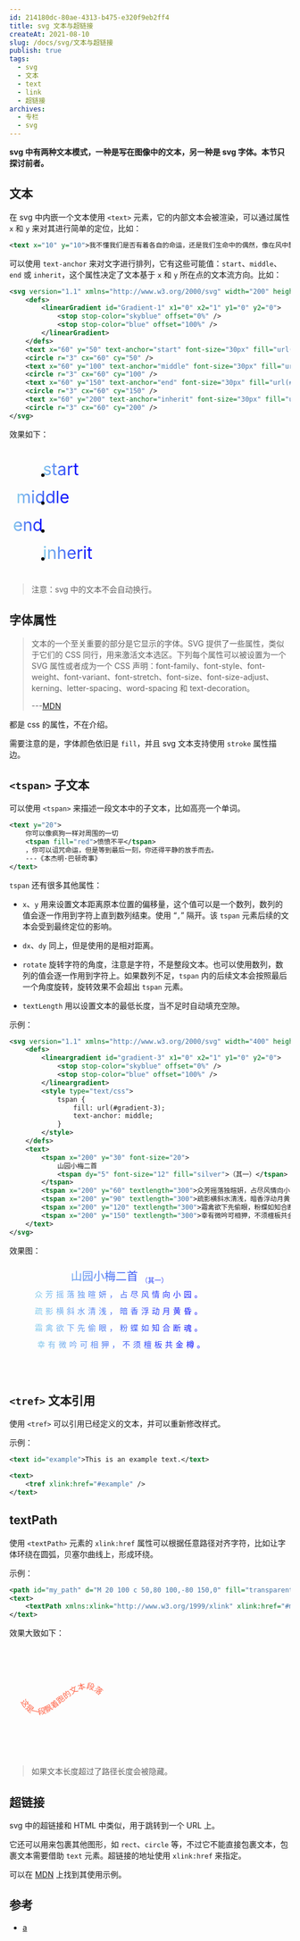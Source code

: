 ```yaml
---
id: 214180dc-80ae-4313-b475-e320f9eb2ff4
title: svg 文本与超链接
createAt: 2021-08-10
slug: /docs/svg/文本与超链接
publish: true
tags:
  - svg
  - 文本
  - text
  - link
  - 超链接
archives:
  - 专栏
  - svg
---
```


**svg 中有两种文本模式，一种是写在图像中的文本，另一种是 svg 字体。本节只探讨前者。**

## 文本

在 svg 中内嵌一个文本使用 `<text>` 元素，它的内部文本会被渲染，可以通过属性 `x` 和 `y` 来对其进行简单的定位，比如：

```xml
<text x="10" y="10">我不懂我们是否有着各自的命运，还是我们生命中的偶然，像在风中飘，或许两者同时发生。——《阿甘正传》</text>
```

可以使用 `text-anchor` 来对文字进行排列，它有这些可能值：`start`、`middle`、`end` 或 `inherit`，这个属性决定了文本基于 `x` 和 `y` 所在点的文本流方向。比如：

```xml
<svg version="1.1" xmlns="http://www.w3.org/2000/svg" width="200" height="400">
	<defs>
		<linearGradient id="Gradient-1" x1="0" x2="1" y1="0" y2="0">
			<stop stop-color="skyblue" offset="0%" />
			<stop stop-color="blue" offset="100%" />
		</linearGradient>
	</defs>
	<text x="60" y="50" text-anchor="start" font-size="30px" fill="url(#Gradient-1)">start</text>
	<circle r="3" cx="60" cy="50" />
	<text x="60" y="100" text-anchor="middle" font-size="30px" fill="url(#Gradient-1)">middle</text>
	<circle r="3" cx="60" cy="100" />
	<text x="60" y="150" text-anchor="end" font-size="30px" fill="url(#Gradient-1)">end</text>
	<circle r="3" cx="60" cy="150" />
	<text x="60" y="200" text-anchor="inherit" font-size="30px" fill="url(#Gradient-1)">inherit</text>
	<circle r="3" cx="60" cy="200" />
</svg>
```

效果如下：

<svg version="1.1" xmlns="http://www.w3.org/2000/svg" width="200" height="230">
	<defs>
		<linearGradient id="Gradient-1" x1="0" x2="1" y1="0" y2="0">
			<stop stop-color="skyblue" offset="0%" />
			<stop stop-color="blue" offset="100%" />
		</linearGradient>
	</defs>
	<text x="60" y="50" text-anchor="start" font-size="30px" fill="url(#Gradient-1)">start</text>
	<circle r="3" cx="60" cy="50" />
	<text x="60" y="100" text-anchor="middle" font-size="30px" fill="url(#Gradient-1)">middle</text>
	<circle r="3" cx="60" cy="100" />
	<text x="60" y="150" text-anchor="end" font-size="30px" fill="url(#Gradient-1)">end</text>
	<circle r="3" cx="60" cy="150" />
	<text x="60" y="200" text-anchor="inherit" font-size="30px" fill="url(#Gradient-1)">inherit</text>
	<circle r="3" cx="60" cy="200" />
</svg>

> 注意：svg 中的文本不会自动换行。

## 字体属性

> 文本的一个至关重要的部分是它显示的字体。SVG 提供了一些属性，类似于它们的 CSS 同行，用来激活文本选区。下列每个属性可以被设置为一个 SVG 属性或者成为一个 CSS 声明：font-family、font-style、font-weight、font-variant、font-stretch、font-size、font-size-adjust、kerning、letter-spacing、word-spacing 和 text-decoration。
>
> ---[MDN](https://developer.mozilla.org/zh-CN/docs/Web/SVG/Tutorial/Texts#%E8%AE%BE%E7%BD%AE%E5%AD%97%E4%BD%93%E5%B1%9E%E6%80%A7)

都是 css 的属性，不在介绍。

需要注意的是，字体颜色依旧是 `fill`，并且 svg 文本支持使用 `stroke` 属性描边。

## `<tspan>` 子文本

可以使用 `<tspan>` 来描述一段文本中的子文本，比如高亮一个单词。

```xml
<text y="20">
	你可以像疯狗一样对周围的一切
	<tspan fill="red">愤愤不平</tspan>
	，你可以诅咒命运，但是等到最后一刻，你还得平静的放手而去。
	---《本杰明·巴顿奇事》
</text>
```

`tspan` 还有很多其他属性：

- `x`、`y` 用来设置文本距离原本位置的偏移量，这个值可以是一个数列，数列的值会逐一作用到字符上直到数列结束。使用 “`,`” 隔开。该 `tspan` 元素后续的文本会受到最终定位的影响。

- `dx`、`dy` 同上，但是使用的是相对距离。

- `rotate` 旋转字符的角度，注意是字符，不是整段文本。也可以使用数列，数列的值会逐一作用到字符上。如果数列不足，`tspan` 内的后续文本会按照最后一个角度旋转，旋转效果不会超出 `tspan` 元素。

- `textLength` 用以设置文本的最低长度，当不足时自动填充空隙。

示例：

```xml
<svg version="1.1" xmlns="http://www.w3.org/2000/svg" width="400" height="200">
	<defs>
		<lineargradient id="gradient-3" x1="0" x2="1" y1="0" y2="0">
			<stop stop-color="skyblue" offset="0%" />
			<stop stop-color="blue" offset="100%" />
		</lineargradient>
		<style type="text/css">
			tspan {
				fill: url(#gradient-3);
				text-anchor: middle;
			}
		</style>
	</defs>
	<text>
		<tspan x="200" y="30" font-size="20">
			山园小梅二首
			<tspan dy="5" font-size="12" fill="silver">（其一）</tspan>
		</tspan>
		<tspan x="200" y="60" textlength="300">众芳摇落独暄妍，占尽风情向小园。</tspan>
		<tspan x="200" y="90" textlength="300">疏影横斜水清浅，暗香浮动月黄昏。</tspan>
		<tspan x="200" y="120" textlength="300">霜禽欲下先偷眼，粉蝶如知合断魂。</tspan>
		<tspan x="200" y="150" textlength="300">幸有微吟可相狎，不须檀板共金樽。</tspan>
	</text>
</svg>
```

效果图：

<svg version="1.1" xmlns="http://www.w3.org/2000/svg" width="400" height="200">
	<defs>
		<lineargradient id="gradient-3" x1="0" x2="1" y1="0" y2="0">
			<stop stop-color="skyblue" offset="0%" />
			<stop stop-color="blue" offset="100%" />
		</lineargradient>
		<style type="text/css">
			tspan {
				fill: url(#gradient-3);
				text-anchor: middle;
			}
		</style>
	</defs>
	<text>
		<tspan x="200" y="30" font-size="20">
			山园小梅二首
			<tspan dy="5" font-size="12" fill="silver">（其一）</tspan>
		</tspan>
		<tspan x="200" y="60" textlength="300">众芳摇落独暄妍，占尽风情向小园。</tspan>
		<tspan x="200" y="90" textlength="300">疏影横斜水清浅，暗香浮动月黄昏。</tspan>
		<tspan x="200" y="120" textlength="300">霜禽欲下先偷眼，粉蝶如知合断魂。</tspan>
		<tspan x="200" y="150" textlength="300">幸有微吟可相狎，不须檀板共金樽。</tspan>
	</text>
</svg>

## `<tref>` 文本引用

使用 `<tref>` 可以引用已经定义的文本，并可以重新修改样式。

示例：

```xml
<text id="example">This is an example text.</text>

<text>
    <tref xlink:href="#example" />
</text>
```

## textPath

使用 `<textPath>` 元素的 `xlink:href` 属性可以根据任意路径对齐字符，比如让字体环绕在圆弧，贝塞尔曲线上，形成环绕。

示例：

```xml
<path id="my_path" d="M 20 100 c 50,80 100,-80 150,0" fill="transparent" />
<text>
	<textPath xmlns:xlink="http://www.w3.org/1999/xlink" xlink:href="#my_path" fill="tomato">这是一段飘着跑的文本段落</textPath>
</text>
```

效果大致如下：

<svg version="1.1" xmlns="http://www.w3.org/2000/svg" width="200" height="200">
	<path id="my_path" d="M 20 100 c 50,80 100,-80 150,0" fill="transparent" />
	<text>
		<textPath xmlns:xlink="http://www.w3.org/1999/xlink" xlink:href="#my_path" fill="tomato">这是一段飘着跑的文本段落</textPath>
	</text>
</svg>

> 如果文本长度超过了路径长度会被隐藏。

## 超链接

svg 中的超链接和 HTML 中类似，用于跳转到一个 URL 上。

它还可以用来包裹其他图形，如 `rect`、`circle` 等，不过它不能直接包裹文本，包裹文本需要借助 `text` 元素。超链接的地址使用 `xlink:href` 来指定。

可以在 [MDN][1] 上找到其使用示例。

## 参考

- [a][1]

[1]: https://developer.mozilla.org/zh-CN/docs/Web/SVG/Element/a
